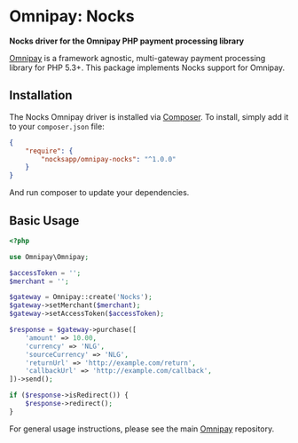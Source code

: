 # Omnipay: Nocks

**Nocks driver for the Omnipay PHP payment processing library**

[Omnipay](https://github.com/thephpleague/omnipay) is a framework agnostic, multi-gateway payment
processing library for PHP 5.3+. This package implements Nocks support for Omnipay.

## Installation

The Nocks Omnipay driver is installed via [Composer](http://getcomposer.org/). To install, simply add it
to your `composer.json` file:

```json
{
    "require": {
        "nocksapp/omnipay-nocks": "^1.0.0"
    }
}
```

And run composer to update your dependencies.

## Basic Usage

```php
<?php

use Omnipay\Omnipay;

$accessToken = '';
$merchant = '';

$gateway = Omnipay::create('Nocks');
$gateway->setMerchant($merchant);
$gateway->setAccessToken($accessToken);

$response = $gateway->purchase([
	'amount' => 10.00,
	'currency' => 'NLG',
	'sourceCurrency' => 'NLG',
	'returnUrl' => 'http://example.com/return',
	'callbackUrl' => 'http://example.com/callback',
])->send();

if ($response->isRedirect()) {
	$response->redirect();
}

```

For general usage instructions, please see the main [Omnipay](https://github.com/thephpleague/omnipay)
repository.
